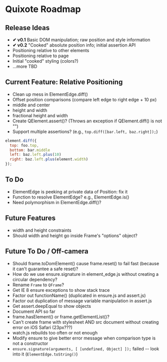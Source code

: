 # Quixote Roadmap

## Release Ideas

* **✔ v0.1** Basic DOM manipulation; raw position and style information
* **✔ v0.2** "Cooked" absolute position info; initial assertion API
* Positioning relative to other elements
* Positioning relative to page
* Initial "cooked" styling (colors?)
* ...more TBD


## Current Feature: Relative Positioning

* Clean up mess in ElementEdge.diff()
* Offset position comparisons (compare left edge to right edge + 10 px)
* middle and center
* height and width
* fractional height and width
* Create QElement.assert()? (Throws an exception if QElement.diff() is not "")
* Support multiple assertions? (e.g., `top.diff([bar.left, baz.right]);`)

```javascript
element.diff({
  top: foo.top,
  bottom: bar.middle
  left: baz.left.plus(10)
  right: baz.left.plus(element.width)
});
```

## To Do

* ElementEdge is peeking at private data of Position: fix it
* Function to resolve ElementEdge? e.g., ElementEdge.is()
* Need polymorphism in ElementEdge.diff()?


## Future Features
* width and height constraints
* Should width and height go inside Frame's "options" object?


## Future To Do / Off-camera

* Should frame.toDomElement() cause frame.reset() to fail fast (because it can't guarantee a safe reset)?
* How do we use ensure.signature in element_edge.js without creating a circular dependency?
* Rename `Frame` to `QFrame`?
* Get IE 8 ensure exceptions to show stack trace
* Factor out functionName() (duplicated in ensure.js and assert.js)
* Factor out duplication of message variable manipulation in assert.js
* Get assert.deepEqual to show objects
* Document API so far
* frame.hasElement() or frame.getElementList()?
* Can't create frame with stylesheet AND src document without creating error on iOS Safari (23px???)
* watch.js rebuilds too often or not enough
* Modify ensure to give better error message when comparison type is not a constructor
* `ensure.signature(arguments, [ [undefined, Object] ]);` failed -- look into it (`ElementEdge.toString()`)
